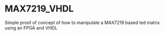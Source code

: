 # MAX7219_VHDL
Simple proof of concept of how to manipulate a MAX7219 based led matrix using an FPGA and VHDL
